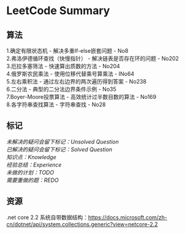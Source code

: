 # LeetCode Summary
## 算法
1.确定有限状态机 - 解决多重If-else嵌套问题 - No8  
2.弗洛伊德循环查找（快慢指针） - 解决链表是否存在环的问题 - No202  
3.厄拉多塞筛法 - 快速算出质数的方法 - No204  
4.俄罗斯农民乘法 - 使用位移代替乘号算乘法 - INo64  
5.左右乘积法 - 通过左右边界的两次遍历得到答案 - No238  
6.二分法 - 典型的二分法边界条件示例 - No35  
7.Boyer-Moore投票算法 - 高效统计过半数目数的算法 - No169  
8.各字符串查找算法 - 字符串查找 - No28  

## 标记
*未解决的疑问会留下标记：Unsolved Question*  
*已解决的疑问会留下标记：Solved Question*  
*知识点：Knowledge*  
*经验总结：Experience*  
*未做的计划：TODO*  
*需要重做的题：REDO*  

## 资源
.net core 2.2 系统自带数据结构：https://docs.microsoft.com/zh-cn/dotnet/api/system.collections.generic?view=netcore-2.2
